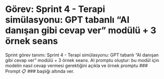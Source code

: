 # Görev: Sprint 4 - Terapi simülasyonu: GPT tabanlı “AI danışan gibi cevap ver” modülü + 3 örnek seans

Sprint görev tanımı: Sprint 4 - Terapi simülasyonu: GPT tabanlı “AI danışan gibi cevap ver” modülü + 3 örnek seans.
AI promptu oluştur: bu modül için modelin nasıl cevap vermesi gerektiğini açıkla ve örnek promptu ### Prompt 📋 ### başlığı altında ver.


